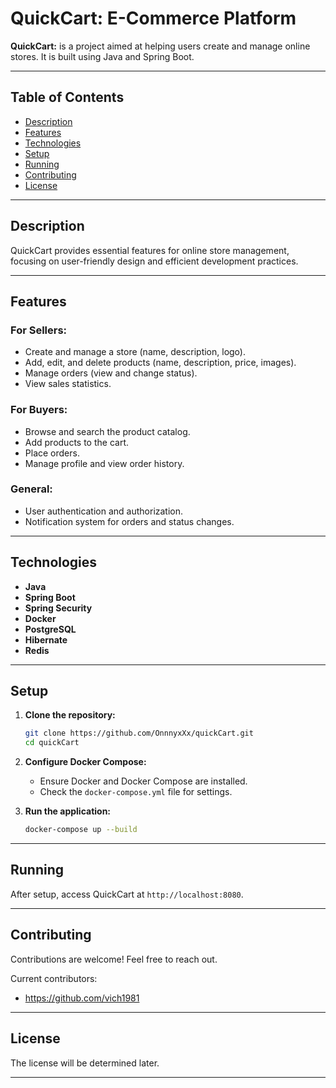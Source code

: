 # QuickCart: E-Commerce Platform

**QuickCart:**
is a project aimed at helping users create and manage online stores. It is built using Java and Spring Boot.

---

## Table of Contents

- [Description](#description)
- [Features](#features)
- [Technologies](#technologies)
- [Setup](#setup)
- [Running](#running)
- [Contributing](#contributing)
- [License](#license)

---

## Description

QuickCart provides essential features for online store management, focusing on user-friendly design and efficient development practices.

---

## Features

### For Sellers:
- Create and manage a store (name, description, logo).
- Add, edit, and delete products (name, description, price, images).
- Manage orders (view and change status).
- View sales statistics.

### For Buyers:
- Browse and search the product catalog.
- Add products to the cart.
- Place orders.
- Manage profile and view order history.

### General:
- User authentication and authorization.
- Notification system for orders and status changes.

---

## Technologies

- **Java**
- **Spring Boot**
- **Spring Security**
- **Docker**
- **PostgreSQL**
- **Hibernate**
- **Redis**

---

## Setup

1. **Clone the repository:**
    ```bash
    git clone https://github.com/OnnnyxXx/quickCart.git
    cd quickCart
    ```

2. **Configure Docker Compose:**
    - Ensure Docker and Docker Compose are installed.
    - Check the `docker-compose.yml` file for settings.

3. **Run the application:**
    ```bash
    docker-compose up --build
    ```

---

## Running

After setup, access QuickCart at `http://localhost:8080`.

---

## Contributing

Contributions are welcome! Feel free to reach out.

Current contributors:

- https://github.com/vich1981

---

## License

The license will be determined later.

---
